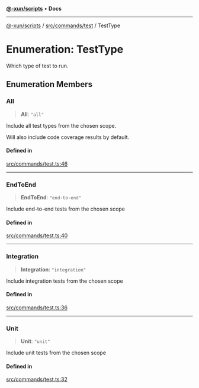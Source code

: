[**@-xun/scripts**](../../../../README.md) • **Docs**

***

[@-xun/scripts](../../../../README.md) / [src/commands/test](../README.md) / TestType

# Enumeration: TestType

Which type of test to run.

## Enumeration Members

### All

> **All**: `"all"`

Include all test types from the chosen scope.

Will also include code coverage results by default.

#### Defined in

[src/commands/test.ts:46](https://github.com/Xunnamius/xscripts/blob/98c638c52caf3664112e7ea66eccd36ad205df77/src/commands/test.ts#L46)

***

### EndToEnd

> **EndToEnd**: `"end-to-end"`

Include end-to-end tests from the chosen scope

#### Defined in

[src/commands/test.ts:40](https://github.com/Xunnamius/xscripts/blob/98c638c52caf3664112e7ea66eccd36ad205df77/src/commands/test.ts#L40)

***

### Integration

> **Integration**: `"integration"`

Include integration tests from the chosen scope

#### Defined in

[src/commands/test.ts:36](https://github.com/Xunnamius/xscripts/blob/98c638c52caf3664112e7ea66eccd36ad205df77/src/commands/test.ts#L36)

***

### Unit

> **Unit**: `"unit"`

Include unit tests from the chosen scope

#### Defined in

[src/commands/test.ts:32](https://github.com/Xunnamius/xscripts/blob/98c638c52caf3664112e7ea66eccd36ad205df77/src/commands/test.ts#L32)
